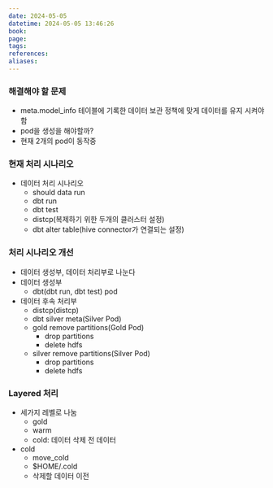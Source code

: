 ```yaml
---
date: 2024-05-05
datetime: 2024-05-05 13:46:26
book: 
page: 
tags: 
references: 
aliases:
---
```

### 해결해야 할 문제
- meta.model_info 테이블에 기록한 데이터 보관 정책에 맞게 데이터를 유지 시켜야 함
- pod을 생성을 해야할까?
- 현재 2개의 pod이 동작중

### 현재 처리 시나리오
- 데이터 처리 시나리오
	- should data run
	- dbt run
	- dbt test
	- distcp(복제하기 위한 두개의 클러스터 설정)
	- dbt alter table(hive connector가 연결되는 설정)

### 처리 시나리오 개선
- 데이터 생성부, 데이터 처리부로 나눈다
- 데이터 생성부
	- dbt(dbt run, dbt test) pod
- 데이터 후속 처리부
	- distcp(distcp)
	- dbt silver meta(Silver Pod)
	- gold remove partitions(Gold Pod)
		- drop partitions
		- delete hdfs
	- silver remove partitions(Silver Pod)
		- drop partitions
		- delete hdfs

### Layered 처리
- 세가지 레벨로 나눔
	- gold
	- warm
	- cold: 데이터 삭제 전 데이터
- cold
	- move_cold
	- $HOME/.cold
	- 삭제할 데이터 이전